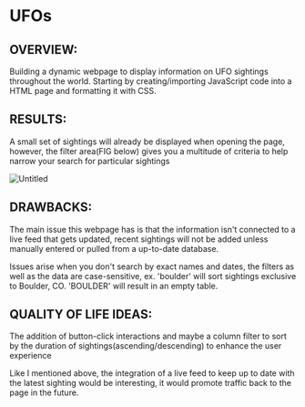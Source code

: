 # UFOs
## OVERVIEW:

Building a dynamic webpage to display information on UFO sightings throughout the world. Starting by creating/importing JavaScript code into a HTML page and formatting it with CSS.

## RESULTS:

A small set of sightings will already be displayed when opening the page, however, the filter area(FIG below) gives you a multitude of criteria to help narrow your search for particular sightings

![Untitled](https://user-images.githubusercontent.com/105184244/188117315-da93e136-d023-492e-8e92-5d8e0089dc08.png)


## DRAWBACKS:

The main issue this webpage has is that the information isn't connected to a live feed that gets updated, recent sightings will not be added unless manually entered or pulled from a up-to-date database.

Issues arise when you don't search by exact names and dates, the filters as well as the data are case-sensitive, ex. 'boulder' will sort sightings exclusive to Boulder, CO. 'BOULDER' will result in an empty table.


## QUALITY OF LIFE IDEAS:

The addition of button-click interactions and maybe a column filter to sort by the duration of sightings(ascending/descending) to enhance the user experience

Like I mentioned above, the integration of a live feed to keep up to date with the latest sighting would be interesting, it would promote traffic back to the page in the future.
